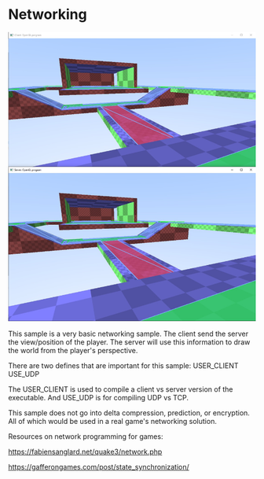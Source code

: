 # Networking
![Networking](screenshot.jpg)

This sample is a very basic networking sample.  The client send the server the view/position of the player.  The server will use this information to draw the world from the player's perspective.

There are two defines that are important for this sample:
USER_CLIENT
USE_UDP

The USER_CLIENT is used to compile a client vs server version of the executable.  And USE_UDP is for compiling UDP vs TCP.

This sample does not go into delta compression, prediction, or encryption.  All of which would be used in a real game's networking solution.

Resources on network programming for games:

https://fabiensanglard.net/quake3/network.php

https://gafferongames.com/post/state_synchronization/